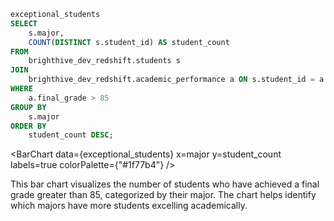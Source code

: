 ```sql
exceptional_students
SELECT 
    s.major,
    COUNT(DISTINCT s.student_id) AS student_count
FROM 
    brighthive_dev_redshift.students s 
JOIN 
    brighthive_dev_redshift.academic_performance a ON s.student_id = a.student_id
WHERE 
    a.final_grade > 85
GROUP BY 
    s.major
ORDER BY 
    student_count DESC;
```

<BarChart
    data={exceptional_students}
    x=major
    y=student_count
    labels=true
    colorPalette={"#1f77b4"}
/>

This bar chart visualizes the number of students who have achieved a final grade greater than 85, categorized by their major. The chart helps identify which majors have more students excelling academically.